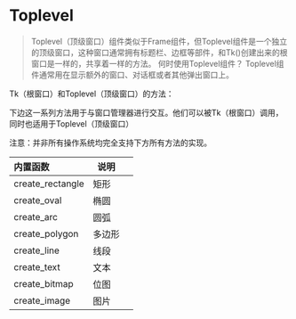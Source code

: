 # Toplevel

> Toplevel（顶级窗口）组件类似于Frame组件，但Toplevel组件是一个独立的顶级窗口，这种窗口通常拥有标题栏、边框等部件，和Tk()创建出来的根窗口是一样的，共享着一样的方法。
> 何时使用Toplevel组件？
> Toplevel组件通常用在显示额外的窗口、对话框或者其他弹出窗口上。

Tk（根窗口）和Toplevel（顶级窗口）的方法：

下边这一系列方法用于与窗口管理器进行交互。他们可以被Tk（根窗口）调用，同时也适用于Toplevel（顶级窗口）

注意：并非所有操作系统均完全支持下方所有方法的实现。








| 内置函数 | 说明 |      |
| :--------------- | ---- | ---- |
| create_rectangle | 矩形 |      |
| create_oval | 椭圆 |      |
| create_arc | 圆弧 |      |
| create_polygon | 多边形 | |
| create_line | 线段 | |
| create_text | 文本 | |
| create_bitmap | 位图 | |
| create_image | 图片 | |


